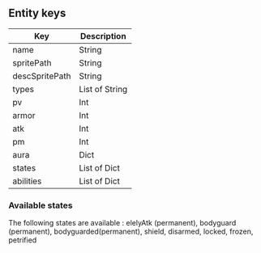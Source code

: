 ## Entity keys

| Key | Description |
|-----|-----------------|
| name | String | Name of the entity |
| spritePath | String  | Path of the board sprite (from root of the project) |
| descSpritePath | String | Path of the description of the entity picture (from root of the project) |
| types | List of String | Types of the entity |
| pv | Int |  |
| armor | Int |  |
| atk | Int |  |
| pm | Int |  |
| aura | Dict | Dictonary with aura type and number |
| states | List of Dict | List of state of the entity |
| abilities | List of Dict | List of abilities of the entity |

### Available states

The following states are available : elelyAtk (permanent), bodyguard (permanent), bodyguarded(permanent), shield, disarmed, locked, frozen, petrified